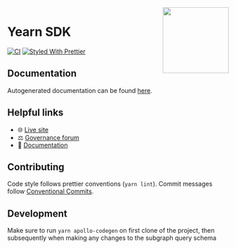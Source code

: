 <span>
    <img align="right" src="https://raw.githubusercontent.com/yearn/yearn-sdk/master/.github/media/sdk.png" height="150" />
</span>

# Yearn SDK

[![CI](https://github.com/nymmrx/yearn-sdk/workflows/CI/badge.svg)](https://github.com/nymmrx/yearn-sdk/actions?query=workflow%3ACI)
[![Styled With Prettier](https://img.shields.io/badge/code_style-prettier-ff69b4.svg)](https://prettier.io/)

## Documentation

Autogenerated documentation can be found [here](https://yearn.github.io/yearn-sdk).

## Helpful links

- 🌐 [Live site](https://yearn.finance)
- ⚖️ [Governance forum](https://gov.yearn.finance)
- 📑 [Documentation](https://docs.yearn.finance)

## Contributing

Code style follows prettier conventions (`yarn lint`). Commit messages follow [Conventional Commits](https://www.conventionalcommits.org/en/v1.0.0/).

## Development
Make sure to run `yarn apollo-codegen` on first clone of the project, then subsequently when making any changes to the subgraph query schema
